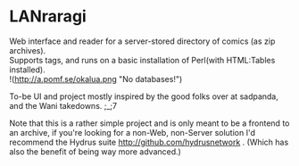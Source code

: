 LANraragi
============

Web interface and reader for a server-stored directory of comics (as zip archives).  
Supports tags, and runs on a basic installation of Perl(with HTML:Tables installed).  
!(http://a.pomf.se/okalua.png "No databases!")

To-be UI and project mostly inspired by the good folks over at sadpanda, and the Wani takedowns. ;_;7

Note that this is a rather simple project and is only meant to be a frontend to an archive, if you're looking for a non-Web, non-Server solution I'd recommend the Hydrus suite http://github.com/hydrusnetwork .
(Which has also the benefit of being way more advanced.)


